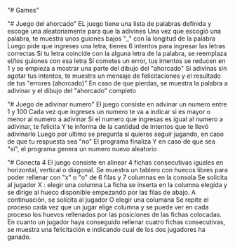 "# Games"

"# Juego del ahorcado"
EL juego tiene una lista de palabras definida y escoge una aleatoriamente para que la adivines
Una vez que escogió una palabra, te muestra unos guiones bajos "_" con la longitud de la palabra
Luego pide que ingreses una letra, tienes 6 intentos para ingresar las letras correctas
Si tu letra coincide con la alguna letra de la palabra, se reemplaza el/los guiones con esa letra
Si cometes un error, tus intentos se reducen en 1 y se empieza a mostrar una parte del dibujo del "ahorcado"
Si adivinas sin agotar tus intentos, te muestra un mensaje de felicitaciones y el resultado de tus "errores (ahorcado)"
En caso de que pierdas, se muestra la palabra a adivinar y el dibujo del "ahorcado" completo

"# Juego de adivinar numero"
El juego consiste en advinar un numero entre 1 y 100
Cada vez que ingreses un numero te va a indicar si es mayor o menor al numero a adivinar
Si el numero que ingresas es igual al numero a adivinar, te felicita
Y te informa de la cantidad de intentos que te llevó adivinarlo
Luego por ultimo se pregunta si quieres seguir jugando, en caso de que tu respuesta sea "no"
El programa finaliza
Y en caso de que sea "si", el programa genera un numero nuevo aleatorio

"#  Conecta 4
El juego consiste en alinear 4 fichas consecutivas iguales en horizontal, vertical o diagonal.
Se muestra un tablero  con huecos libres para poder rellenar con "x" o  "o" de 6 filas y 7 columnas en la consola
Se solicita al jugador X : elegir una columna
La ficha se inserta en la columna elegida y se dirige al hueco disponible empezando por las filas de abajo.
A continuación, se solicita al jugador O elegir una columana
Se repite el proceso cada vez que un jugar elige columna y se puede ver en cada proceso los huevos rellenados por las posiciones de las fichas colocadas. 
En cuanto un jugador haya conseguido rellenar cuatro fichas consecutivas, se muestra una felicitación e indicando cual de los dos jugadores ha ganado. 
